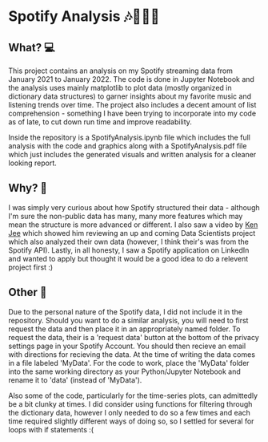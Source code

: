 # Spotify Analysis 🎶👨🏽‍💻

## What? 💻
This project contains an analysis on my Spotify streaming data from January 2021 to January 2022. The code is done in Jupyter Notebook and the analysis uses mainly matplotlib to plot data (mostly organized in dictionary data structures) to garner insights about my favorite music and listening trends over time. The project also includes a decent amount of list comprehension - something I have been trying to incorporate into my code as of late, to cut down run time and improve readability.

Inside the repository is a SpotifyAnalysis.ipynb file which includes the full analysis with the code and graphics along with a SpotifyAnalysis.pdf file which just includes the generated visuals and written analysis for a cleaner looking report.

## Why? 🤔
I was simply very curious about how Spotify structured their data - although I'm sure the non-public data has many, many more features which may mean the structure is more advanced or different. I also saw a video by [Ken Jee](https://www.youtube.com/watch?v=B1g_yMKpdwo) which showed him reviewing an up and coming Data Scientists project which also analyzed their own data (however, I think their's was from the Spotify API). Lastly, in all honesty, I saw a Spotify application on LinkedIn and wanted to apply but thought it would be a good idea to do a relevent project first :)

## Other 💬
Due to the personal nature of the Spotify data, I did not include it in the repository. Should you want to do a similar analysis, you will need to first request the data and then place it in an appropriately named folder. To request the data, their is a 'request data' button at the bottom of the privacy settings page in your Spotify Account. You should then recieve an email with directions for recieving the data. At the time of writing the data comes in a file labeled 'MyData'. For the code to work, place the 'MyData' folder into the same working directory as your Python/Jupyter Notebook and rename it to 'data' (instead of 'MyData').

Also some of the code, particularly for the time-series plots, can admittedly be a bit clunky at times. I did consider using functions for filtering through the dictionary data, however I only needed to do so a few times and each time required slightly different ways of doing so, so I settled for several for loops with if statements :(
